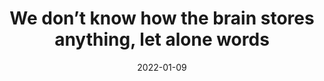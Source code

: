 ---
title: "We don’t know how the brain stores anything, let alone words"
collection: publications
permalink: /publication/2022_we-don’t-know-how-the-brain-stores-anything,-let-a
date: 2022-01-09
year: 2022
venue: 'Trends in Cognitive Sciences'
authors: 'Poeppel D, Idsardi W'
number: '197'
citation: 'Poeppel D, Idsardi W (2022). We don’t know how the brain stores anything, let alone words. Trends in Cognitive Sciences.'
category: 'article'
---